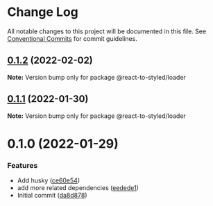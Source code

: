 # Change Log

All notable changes to this project will be documented in this file.
See [Conventional Commits](https://conventionalcommits.org) for commit guidelines.

## [0.1.2](https://github.com/react-to/react-to-styled/compare/@react-to-styled/loader@0.1.1...@react-to-styled/loader@0.1.2) (2022-02-02)

**Note:** Version bump only for package @react-to-styled/loader





## [0.1.1](https://github.com/react-to/react-to-styled/compare/@react-to-styled/loader@0.1.0...@react-to-styled/loader@0.1.1) (2022-01-30)

**Note:** Version bump only for package @react-to-styled/loader





# 0.1.0 (2022-01-29)


### Features

* Add husky ([ce60e54](https://github.com/react-to/react-to-styled/commit/ce60e54d7cb1daa4c0e50774668c2f31cdbbbcf0))
* add more related dependencies ([eedede1](https://github.com/react-to/react-to-styled/commit/eedede12cd6a51eae3cfdd78449e5ca7b65c3247))
* Initial commit ([da8d878](https://github.com/react-to/react-to-styled/commit/da8d878cf44f1969ce864981b9ae710e694dabe9))
